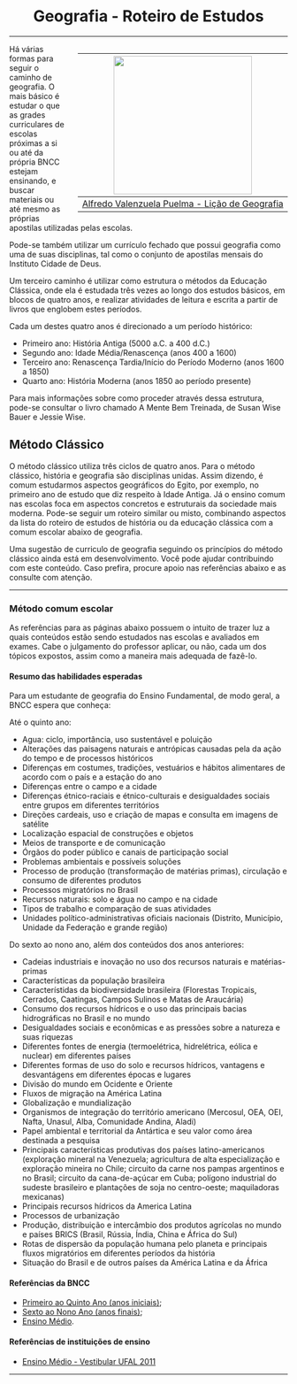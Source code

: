 <h1 align="center">Geografia - Roteiro de Estudos</h1>

---

<div style="float: right; padding-left: 20px">

|                <img height="250" src="./assets/images/Geografia/AlfredoValenzuelaPuelma_GeographyLesson.jpeg" />                 |
| :------------------------------------------------------------------------------------------------------------------------------: |
| [Alfredo Valenzuela Puelma - Lição de Geografia](https://search.creativecommons.org/photos/91165ad9-1f09-468e-b621-99b3681c2373) |

</div>

Há várias formas para seguir o caminho de geografia. O mais básico é estudar o que as grades curriculares de escolas próximas a si ou até da própria BNCC estejam ensinando, e buscar materiais ou até mesmo as próprias apostilas utilizadas pelas escolas.

Pode-se também utilizar um currículo fechado que possui geografia como uma de suas disciplinas, tal como o conjunto de apostilas mensais do Instituto Cidade de Deus.

Um terceiro caminho é utilizar como estrutura o métodos da Educação Clássica, onde ela é estudada três vezes ao longo dos estudos básicos, em blocos de quatro anos, e realizar atividades de leitura e escrita a partir de livros que englobem estes períodos.

Cada um destes quatro anos é direcionado a um período histórico:

- Primeiro ano: História Antiga (5000 a.C. a 400 d.C.)
- Segundo ano: Idade Média/Renascença (anos 400 a 1600)
- Terceiro ano: Renascença Tardia/Início do Período Moderno (anos 1600 a 1850)
- Quarto ano: História Moderna (anos 1850 ao período presente)

Para mais informações sobre como proceder através dessa estrutura, pode-se consultar o livro chamado A Mente Bem Treinada, de Susan Wise Bauer e Jessie Wise.

## Método Clássico

O método clássico utiliza três ciclos de quatro anos. Para o método clássico, história e geografia são disciplinas unidas. Assim dizendo, é comum estudarmos aspectos geográficos do Egito, por exemplo, no primeiro ano de estudo que diz respeito à Idade Antiga. Já o ensino comum nas escolas foca em aspectos concretos e estruturais da sociedade mais moderna. Pode-se seguir um roteiro similar ou misto, combinando aspectos da lista do roteiro de estudos de história ou da educação clássica com a comum escolar abaixo de geografia.

Uma sugestão de curriculo de geografia seguindo os princípios do método clássico ainda está em desenvolvimento. Você pode ajudar contribuindo com este conteúdo. Caso prefira, procure apoio nas referências abaixo e as consulte com atenção.

---

### Método comum escolar

As referências para as páginas abaixo possuem o intuito de trazer luz a quais conteúdos estão sendo estudados nas escolas e avaliados em exames. Cabe o julgamento do professor aplicar, ou não, cada um dos tópicos expostos, assim como a maneira mais adequada de fazê-lo.

#### Resumo das habilidades esperadas

Para um estudante de geografia do Ensino Fundamental, de modo geral, a BNCC espera que conheça:

Até o quinto ano:

- Agua: ciclo, importância, uso sustentável e poluição
- Alterações das paisagens naturais e antrópicas causadas pela da ação do tempo e de processos históricos
- Diferenças em costumes, tradições, vestuários e hábitos alimentares de acordo com o país e a estação do ano
- Diferenças entre o campo e a cidade
- Diferenças étnico-raciais e étnico-culturais e desigualdades sociais entre grupos em diferentes territórios
- Direções cardeais, uso e criação de mapas e consulta em imagens de satélite
- Localização espacial de construções e objetos
- Meios de transporte e de comunicação
- Órgãos do poder público e canais de participação social
- Problemas ambientais e possíveis soluções
- Processo de produção (transformação de matérias primas), circulação e consumo de diferentes produtos
- Processos migratórios no Brasil
- Recursos naturais: solo e água no campo e na cidade
- Tipos de trabalho e comparação de suas atividades
- Unidades político-administrativas oficiais nacionais (Distrito, Município, Unidade da Federação e grande região)

Do sexto ao nono ano, além dos conteúdos dos anos anteriores:

- Cadeias industriais e inovação no uso dos recursos naturais e matérias-primas
- Características da população brasileira
- Característidas da biodiversidade brasileira (Florestas Tropicais, Cerrados, Caatingas, Campos Sulinos e Matas de Araucária)
- Consumo dos recursos hídricos e o uso das principais bacias hidrográficas no Brasil e no mundo
- Desigualdades sociais e econômicas e as pressões sobre a natureza e suas riquezas
- Diferentes fontes de energia (termoelétrica, hidrelétrica, eólica e nuclear) em diferentes países
- Diferentes formas de uso do solo e recursos hídricos, vantagens e desvantágens em diferentes épocas e lugares
- Divisão do mundo em Ocidente e Oriente
- Fluxos de migração na América Latina
- Globalização e mundialização
- Organismos de integração do território americano (Mercosul, OEA, OEI, Nafta, Unasul, Alba, Comunidade Andina, Aladi)
- Papel ambiental e territorial da Antártica e seu valor como área destinada a pesquisa
- Principais características produtivas dos países latino-americanos (exploração mineral na Venezuela; agricultura de alta especialização e exploração mineira no Chile; circuito da carne nos pampas argentinos e no Brasil; circuito da cana-de-açúcar em Cuba; polígono industrial do sudeste brasileiro e plantações de soja no centro-oeste; maquiladoras mexicanas)
- Principais recursos hídricos da America Latina
- Processos de urbanização
- Produção, distribuição e intercâmbio dos produtos agrícolas no mundo e países BRICS (Brasil, Rússia, Índia, China e África do Sul)
- Rotas de dispersão da população humana pelo planeta e principais fluxos migratórios em diferentes períodos da história
- Situação do Brasil e de outros países da América Latina e da África

#### Referências da BNCC

- [Primeiro ao Quinto Ano (anos iniciais)](http://basenacionalcomum.mec.gov.br/abase/#fundamental/geografia-no-ensino-fundamental-anos-iniciais-unidades-tematicas-objetos-de-conhecimento-e-habilidades);
- [Sexto ao Nono Ano (anos finais)](http://basenacionalcomum.mec.gov.br/abase/#fundamental/geografia-no-ensino-fundamental-anos-finais-unidades-tematicas-objetos-de-conhecimento-e-habilidades);
- [Ensino Médio](http://basenacionalcomum.mec.gov.br/abase/#medio/ciencias-humanas-e-sociais-aplicadas-no-ensino-medio-competencias-especificas-e-habilidades).

#### Referências de instituições de ensino

- [Ensino Médio - Vestibular UFAL 2011](http://www.copeve.ufal.br/sistema/anexos/Curso%20Pre-Vestibular%20Conexoes%20de%20Saberes%202011/Conteudo%20Programatico%20-%20Conexoes%202011.pdf)

---
